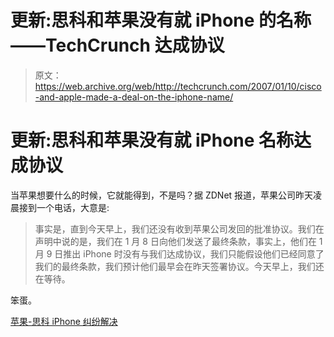 # 更新:思科和苹果没有就 iPhone 的名称——TechCrunch 达成协议

> 原文：<https://web.archive.org/web/http://techcrunch.com/2007/01/10/cisco-and-apple-made-a-deal-on-the-iphone-name/>

# 更新:思科和苹果没有就 iPhone 名称达成协议

当苹果想要什么的时候，它就能得到，不是吗？据 ZDNet 报道，苹果公司昨天凌晨接到一个电话，大意是:

> 事实是，直到今天早上，我们还没有收到苹果公司发回的批准协议。我们在声明中说的是，我们在 1 月 8 日向他们发送了最终条款，事实上，他们在 1 月 9 日推出 iPhone 时没有与我们达成协议，我们只能假设他们已经同意了我们的最终条款，我们预计他们最早会在昨天签署协议。今天早上，我们还在等待。

笨蛋。

[苹果-思科 iPhone 纠纷解决](https://web.archive.org/web/20210227075233/http://blogs.zdnet.com/BTL/?p=4250)